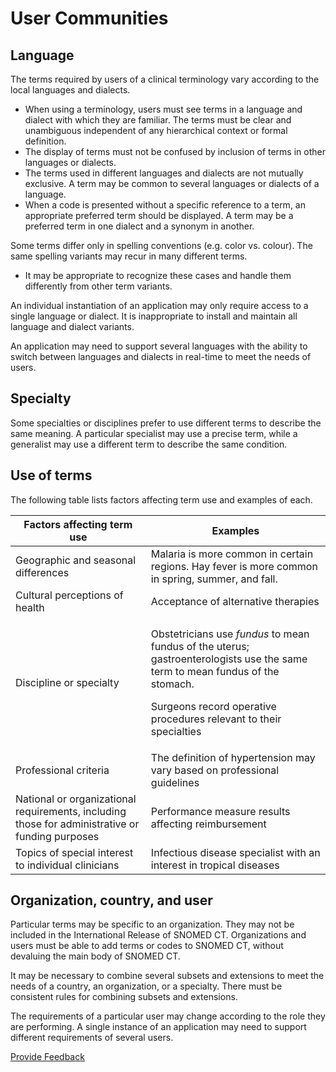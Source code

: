# User Communities

## Language

The terms required by users of a clinical terminology vary according to the local languages and dialects.

* When using a terminology, users must see terms in a language and dialect with which they are familiar. The terms must be clear and unambiguous independent of any hierarchical context or formal definition.
* The display of terms must not be confused by inclusion of terms in other languages or dialects.
* The terms used in different languages and dialects are not mutually exclusive. A term may be common to several languages or dialects of a language.
* When a code is presented without a specific reference to a term, an appropriate preferred term should be displayed. A term may be a preferred term in one dialect and a synonym in another.

Some terms differ only in spelling conventions (e.g. color vs. colour). The same spelling variants may recur in many different terms.

* It may be appropriate to recognize these cases and handle them differently from other term variants.

An individual instantiation of an application may only require access to a single language or dialect. It is inappropriate to install and maintain all language and dialect variants.

An application may need to support several languages with the ability to switch between languages and dialects in real-time to meet the needs of users.

## Specialty

Some specialties or disciplines prefer to use different terms to describe the same meaning. A particular specialist may use a precise term, while a generalist may use a different term to describe the same condition.

## Use of terms

The following table lists factors affecting term use and examples of each.

| Factors affecting term use                                                                      | Examples                                                                                                                                                                                                             |
| ----------------------------------------------------------------------------------------------- | -------------------------------------------------------------------------------------------------------------------------------------------------------------------------------------------------------------------- |
| Geographic and seasonal differences                                                             | Malaria is more common in certain regions. Hay fever is more common in spring, summer, and fall.                                                                                                                     |
| Cultural perceptions of health                                                                  | Acceptance of alternative therapies                                                                                                                                                                                  |
| Discipline or specialty                                                                         | <p>Obstetricians use <em>fundus</em> to mean fundus of the uterus; gastroenterologists use the same term to mean fundus of the stomach.</p><p>Surgeons record operative procedures relevant to their specialties</p> |
| Professional criteria                                                                           | The definition of hypertension may vary based on professional guidelines                                                                                                                                             |
| National or organizational requirements, including those for administrative or funding purposes | Performance measure results affecting reimbursement                                                                                                                                                                  |
| Topics of special interest to individual clinicians                                             | Infectious disease specialist with an interest in tropical diseases                                                                                                                                                  |

## Organization, country, and user

Particular terms may be specific to an organization. They may not be included in the International Release of SNOMED CT. Organizations and users must be able to add terms or codes to SNOMED CT, without devaluing the main body of SNOMED CT.

It may be necessary to combine several subsets and extensions to meet the needs of a country, an organization, or a specialty. There must be consistent rules for combining subsets and extensions.

The requirements of a particular user may change according to the role they are performing. A single instance of an application may need to support different requirements of several users.






<a href="https://docs.google.com/forms/d/e/1FAIpQLScTmbZIf0UEQwYDkY27EEWBkaiYkHSbR0_9DmFrMLXoQLyL7Q/viewform?usp=pp_url&entry.1767247133=SCT+Editorial+Guide&entry.670899847=User%20Communities" class="button primary">Provide Feedback</a>
